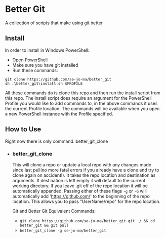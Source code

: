 # Better Git
A collection of scripts that make using git better

## Install
In order to install in Windows PowerShell:
* Open PowerShell
* Make sure you have git installed
* Run these commands:
```
git clone https://github.com/se-jo-ma/better_git
sh .\better_git\install.sh $PROFILE
```
All these commands do is clone this repo and then run the install script from this repo. The install script does require an argument for the PowerShell Profile you would like to add commands to, in the above commands it uses the current Profile location.
The commands will be available when you open a new PowerShell instance with the Profile specified.

## How to Use
Right now there is only command: better_git_clone

* ### better_git_clone
  This will clone a repo or update a local repo with any changes made since last pull(no more fatal errors if you already have a clone and try to clone again on accident!).
  It takes the repo location and destination as arguments.
  If destination is left empty it will default to the current working directory.
  If you leave .git off of the repo location it will be automatically appended.
  Passing either of these flags ```-g``` or ```-G``` will automatically add 'https://github.com/' to the beginning of the repo location.
  This allows you to pass "UserName/repo" for the repo location.
  
  Git and Better Git Equivalent Commands:
  * ```git clone https://github.com/se-jo-ma/better_git.git ./ && cd better_git && git pull```
  * ```better_git_clone -g se-jo-ma/better_git```

